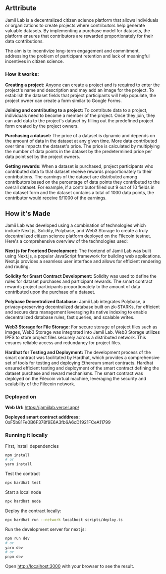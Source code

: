 ## Arttribute

Jamii Lab is a decentralized citizen science platform that allows individuals or organizations to create projects where contributors help generate valuable datasets. By implementing a purchase model for datasets, the platform ensures that contributors are rewarded proportionately for their data contributions.

The aim is to incentivize long-term engagement and commitment, addressing the problem of participant retention and lack of meaningful incentives in citizen science.

### How it works:

**Creating a project:**
Anyone can create a project and is required to enter the project's name and description and may add an image for the project. To establish the dataset fields that project participants will help populate, the project owner can create a form similar to Google Forms.

**Joining and contributing to a project:** To contribute data to a project, individuals need to become a member of the project. Once they join, they can add data to the project's dataset by filling out the predefined project form created by the project owners.

**Purchasing a dataset:**
The price of a dataset is dynamic and depends on the amount of data in the dataset at any given time. More data contributed over time impacts the dataset's price. The price is calculated by multiplying the number of data points in the dataset by the predetermined price per data point set by the project owners.

**Getting rewards:**
When a dataset is purchased, project participants who contributed data to that dataset receive rewards proportionately to their contributions. The earnings of the dataset are distributed among contributors based on the percentage of data points they contributed to the overall dataset. For example, if a contributor filled out 9 out of 10 fields in the dataset form and the dataset contains a total of 1000 data points, the contributor would receive 9/1000 of the earnings.

## How it's Made

Jamii Lab was developed using a combination of technologies which include Next js, Solidity, Polybase, and Web3 Storage to create a truly decentralized citizen science platform deployed on the Filecoin testnet. Here's a comprehensive overview of the technologies used:

**Next js for Frontend Development:**
The frontend of Jamii Lab was built using Next.js, a popular JavaScript framework for building web applications. Next.js provides a seamless user interface and allows for efficient rendering and routing.

**Solidity for Smart Contract Development:**
Solidity was used to define the rules for dataset purchases and participant rewards. The smart contract rewards project participants proportionately to the amount of data contributed upon the purchase of a dataset.

**Polybase Decentralized Database:**
Jamii Lab integrates Polybase, a privacy-preserving decentralized database built on zk-STARKs, for efficient and secure data management leveraging its native indexing to enable decentralized database rules, fast queries, and scalable writes.

**Web3 Storage for File Storage:**
For secure storage of project files such as images, Web3 Storage was integrated into Jamii Lab. Web3 Storage utilizes IPFS to store project files securely across a distributed network. This ensures reliable access and redundancy for project files.

**Hardhat for Testing and Deployment:**
The development process of the smart contract was facilitated by Hardhat, which provides a comprehensive set of tools for testing and deploying Ethereum smart contracts. Hardhat ensured efficient testing and deployment of the smart contract defining the dataset purchase and reward mechanisms. The smart contract was deployed on the Filecoin virtual machine, leveraging the security and scalability of the Filecoin network.

### Deployed on

**Web Url:** https://jamiilab.vercel.app/

**Deployed smart contract adddress:** 0xF5b81Fe0B6F378f9E6A3fb6A6cD1921FCeA11799

### Running it locally

First, install dependencies

```bash
npm install
# or
yarn install
```

Test the contract

```bash
npx hardhat test
```

Start a local node

```bash
npx hardhat node
```

Deploy the contract locally:

```bash
npx hardhat run --network localhost scripts/deploy.ts
```

Run the development server for next js:

```bash
npm run dev
# or
yarn dev
# or
pnpm dev
```

Open [http://localhost:3000](http://localhost:3000) with your browser to see the result.
